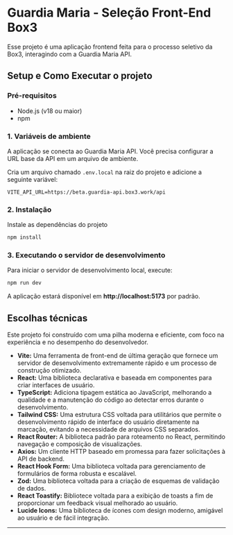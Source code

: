 # Guardia Maria - Seleção Front-End Box3

Esse projeto é uma aplicação frontend feita para o processo seletivo da Box3, interagindo com a Guardia Maria API.

## Setup e Como Executar o projeto

### Pré-requisitos

- Node.js (v18 ou maior)
- npm

### 1. Variáveis de ambiente

A aplicação se conecta ao Guardia Maria API. Você precisa configurar a URL base da API em um arquivo de ambiente.

Cria um arquivo chamado `.env.local` na raiz do projeto e adicione a seguinte variável:

```
VITE_API_URL=https://beta.guardia-api.box3.work/api
```

### 2. Instalação

Instale as dependências do projeto

```bash
npm install
```

### 3. Executando o servidor de desenvolvimento

Para iniciar o servidor de desenvolvimento local, execute:

```bash
npm run dev
```

A aplicação estará disponível em **http://localhost:5173** por padrão.

## Escolhas técnicas

Este projeto foi construído com uma pilha moderna e eficiente, com foco na experiência e no desempenho do desenvolvedor.

-   **Vite:** Uma ferramenta de front-end de última geração que fornece um servidor de desenvolvimento extremamente rápido e um processo de construção otimizado.
-   **React:** Uma biblioteca declarativa e baseada em componentes para criar interfaces de usuário.
-   **TypeScript:** Adiciona tipagem estática ao JavaScript, melhorando a qualidade e a manutenção do código ao detectar erros durante o desenvolvimento.
-   **Tailwind CSS:** Uma estrutura CSS voltada para utilitários que permite o desenvolvimento rápido de interface do usuário diretamente na marcação, evitando a necessidade de arquivos CSS separados.
-   **React Router:** A biblioteca padrão para roteamento no React, permitindo navegação e composição de visualizações.
-   **Axios:** Um cliente HTTP baseado em promessa para fazer solicitações à API de backend.
-   **React Hook Form:** Uma biblioteca voltada para gerenciamento de formulários de forma robusta e escalável.
-   **Zod:** Uma biblioteca voltada para a criação de esquemas de validação de dados.
-   **React Toastify:** Bibliotece voltada para a exibição de toasts a fim de proporcionar um feedback visual melhorado ao usuário.
-   **Lucide Icons:** Uma biblioteca de ícones com design moderno, amigável ao usuário e de fácil integração.

---